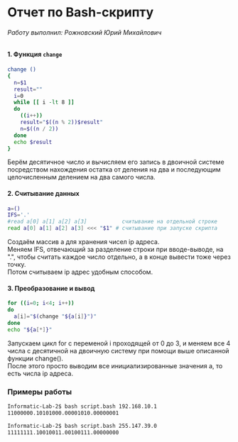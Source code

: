 # Отчет по Bash-скрипту

###### Работу выполнил: Рожновский Юрий Михайлович

#### 1. Функция `change`

```bash
change ()
{
  n=$1
  result=""
  i=0
  while [[ i -lt 8 ]]
  do
    ((i++))
    result="$((n % 2))$result"
    n=$((n / 2))
  done
  echo $result
}
```
Берём десятичное число и вычисляем его запись в двоичной системе посредством 
нахождения остатка от деления на два и последующим целочисленным делением на 
два самого числа. 
#### 2. Считывание данных
```bash
a=()
IFS='.'
#read a[0] a[1] a[2] a[3]           считывание на отдельной строке
read a[0] a[1] a[2] a[3] <<< "$1" # считывание при запуске скрипта
```
Создаём массив a для хранения чисел ip адреса.\
Меняем IFS, отвечающий за разделение строки при вводе-выводе, на ".", 
чтобы считать каждое число отдельно, а в конце вывести тоже через точку.\
Потом считываем ip адрес удобным способом.
#### 3. Преобразование и вывод
```bash
for ((i=0; i<4; i++))
do
  a[i]="$(change "${a[i]}")"
done
echo "${a[*]}"
```
Запускаем цикл for с переменой i проходящей от 0 до 3, и меняем все 4 числа с 
десятичной на двоичную систему при помощи выше описанной функции change().\
После этого просто выводим все инициализированные значения а, то есть числа 
ip адреса.

### Примеры работы
```bash
Informatic-Lab-2$ bash script.bash 192.168.10.1
11000000.10101000.00001010.00000001

Informatic-Lab-2$ bash script.bash 255.147.39.0
11111111.10010011.00100111.00000000
```